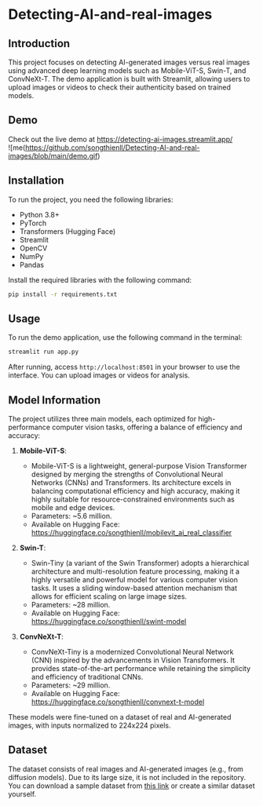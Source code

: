 # Detecting-AI-and-real-images

## Introduction

This project focuses on detecting AI-generated images versus real images using advanced deep learning models such as Mobile-ViT-S, Swin-T, and ConvNeXt-T. The demo application is built with Streamlit, allowing users to upload images or videos to check their authenticity based on trained models.

## Demo
Check out the live demo at https://detecting-ai-images.streamlit.app/  
![me(https://github.com/songthienll/Detecting-AI-and-real-images/blob/main/demo.gif)

## Installation

To run the project, you need the following libraries:

- Python 3.8+
- PyTorch
- Transformers (Hugging Face)
- Streamlit
- OpenCV
- NumPy
- Pandas

Install the required libraries with the following command:

```bash
pip install -r requirements.txt
```


## Usage

To run the demo application, use the following command in the terminal:

```bash
streamlit run app.py
```

After running, access `http://localhost:8501` in your browser to use the interface. You can upload images or videos for analysis.

## Model Information

The project utilizes three main models, each optimized for high-performance computer vision tasks, offering a balance of efficiency and accuracy:

1. **Mobile-ViT-S**:  
   - Mobile-ViT-S is a lightweight, general-purpose Vision Transformer designed by merging the strengths of Convolutional Neural Networks (CNNs) and Transformers. Its architecture excels in balancing computational efficiency and high accuracy, making it highly suitable for resource-constrained environments such as mobile and edge devices.
   - Parameters: ~5.6 million.  
   - Available on Hugging Face: https://huggingface.co/songthienll/mobilevit_ai_real_classifier
2. **Swin-T**:  
   - Swin-Tiny (a variant of the Swin Transformer) adopts a hierarchical architecture and multi-resolution feature processing, making it a highly versatile and powerful model for various computer vision tasks. It uses a sliding window-based attention mechanism that allows for efficient scaling on large image sizes.
   - Parameters: ~28 million.  
   - Available on Hugging Face: https://huggingface.co/songthienll/swint-model

3. **ConvNeXt-T**:  
   - ConvNeXt-Tiny is a modernized Convolutional Neural Network (CNN) inspired by the advancements in Vision Transformers. It provides state-of-the-art performance while retaining the simplicity and efficiency of traditional CNNs.
   - Parameters: ~29 million.  
   - Available on Hugging Face: https://huggingface.co/songthienll/convnext-t-model

These models were fine-tuned on a dataset of real and AI-generated images, with inputs normalized to 224x224 pixels.

## Dataset

The dataset consists of real images and AI-generated images (e.g., from diffusion models). Due to its large size, it is not included in the repository. You can download a sample dataset from [this link](https://www.kaggle.com/datasets/songthien/ai-and-real-images) or create a similar dataset yourself.
